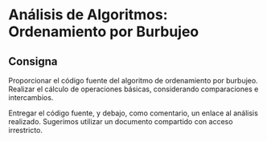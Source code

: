 # Análisis de Algoritmos: Ordenamiento por Burbujeo
## Consigna
Proporcionar el código fuente del algoritmo de ordenamiento por burbujeo.
Realizar el cálculo de operaciones básicas, considerando comparaciones e intercambios.

Entregar el código fuente, y debajo, como comentario, un enlace al análisis realizado. Sugerimos utilizar un documento compartido con acceso irrestricto.